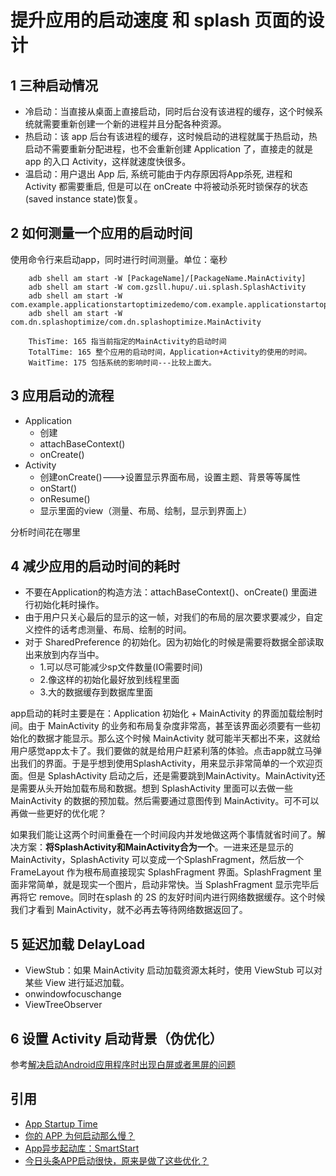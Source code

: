 # 提升应用的启动速度 和 splash 页面的设计

## 1 三种启动情况

- 冷启动：当直接从桌面上直接启动，同时后台没有该进程的缓存，这个时候系统就需要重新创建一个新的进程并且分配各种资源。
- 热启动：该 app 后台有该进程的缓存，这时候启动的进程就属于热启动，热启动不需要重新分配进程，也不会重新创建 Application 了，直接走的就是 app 的入口 Activity，这样就速度快很多。
- 温启动：用户退出 App 后, 系统可能由于内存原因将App杀死, 进程和 Activity 都需要重启, 但是可以在 onCreate 中将被动杀死时锁保存的状态(saved instance state)恢复。

## 2 如何测量一个应用的启动时间

使用命令行来启动app，同时进行时间测量。单位：毫秒

```shell
    adb shell am start -W [PackageName]/[PackageName.MainActivity]
    adb shell am start -W com.gzsll.hupu/.ui.splash.SplashActivity
    adb shell am start -W com.example.applicationstartoptimizedemo/com.example.applicationstartoptimizedemo.SplashActivity
    adb shell am start -W com.dn.splashoptimize/com.dn.splashoptimize.MainActivity

    ThisTime: 165 指当前指定的MainActivity的启动时间
    TotalTime: 165 整个应用的启动时间，Application+Activity的使用的时间。
    WaitTime: 175 包括系统的影响时间---比较上面大。
```

## 3 应用启动的流程

- Application
  - 创建
  - attachBaseContext()
  - onCreate()
- Activity
  - 创建onCreate()--->设置显示界面布局，设置主题、背景等等属性
  - onStart()
  - onResume()
  - 显示里面的view（测量、布局、绘制，显示到界面上）

分析时间花在哪里

## 4 减少应用的启动时间的耗时

- 不要在Application的构造方法：attachBaseContext()、onCreate() 里面进行初始化耗时操作。
- 由于用户只关心最后的显示的这一帧，对我们的布局的层次要求要减少，自定义控件的话考虑测量、布局、绘制的时间。
- 对于 SharedPreference 的初始化。因为初始化的时候是需要将数据全部读取出来放到内存当中。
  - 1.可以尽可能减少sp文件数量(IO需要时间)
  - 2.像这样的初始化最好放到线程里面
  - 3.大的数据缓存到数据库里面

app启动的耗时主要是在：Application 初始化 + MainActivity 的界面加载绘制时间。由于 MainActivity 的业务和布局复杂度非常高，甚至该界面必须要有一些初始化的数据才能显示。那么这个时候 MainActivity 就可能半天都出不来，这就给用户感觉app太卡了。我们要做的就是给用户赶紧利落的体验。点击app就立马弹出我们的界面。于是乎想到使用SplashActivity，用来显示非常简单的一个欢迎页面。但是 SplashActivity 启动之后，还是需要跳到MainActivity。MainActivity还是需要从头开始加载布局和数据。想到 SplashActivity 里面可以去做一些 MainActivity 的数据的预加载。然后需要通过意图传到 MainActivity。可不可以再做一些更好的优化呢？

如果我们能让这两个时间重叠在一个时间段内并发地做这两个事情就省时间了。解决方案：**将SplashActivity和MainActivity合为一个**。一进来还是显示的 MainActivity，SplashActivity 可以变成一个SplashFragment，然后放一个 FrameLayout 作为根布局直接现实 SplashFragment 界面。SplashFragment 里面非常简单，就是现实一个图片，启动非常快。当 SplashFragment 显示完毕后再将它 remove。同时在splash 的 2S 的友好时间内进行网络数据缓存。这个时候我们才看到 MainActivity，就不必再去等待网络数据返回了。

## 5 延迟加载 DelayLoad

- ViewStub：如果 MainActivity 启动加载资源太耗时，使用 ViewStub 可以对某些 View 进行延迟加载。
- onwindowfocuschange
- ViewTreeObserver

## 6 设置 Activity 启动背景（伪优化）

参考[解决启动Android应用程序时出现白屏或者黑屏的问题](https://blog.csdn.net/wangjiang_qianmo/article/details/51736418)

## 引用

- [App Startup Time](https://developer.android.google.cn/topic/performance/vitals/launch-time)
- [你的 APP 为何启动那么慢？](https://mp.weixin.qq.com/s/i0Qkp8rZ_IfmVEoWSxvpdw)
- [App异步起动库：SmartStart](https://github.com/conghongjie/SmartStart)
- [今日头条APP启动很快，原来是做了这些优化？](https://mp.weixin.qq.com/s/9umkSbTxcm8I9O4jdJDP-A)
